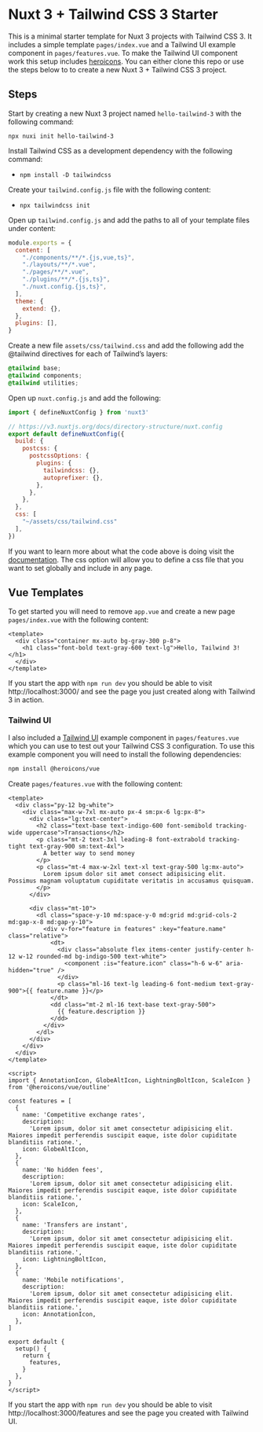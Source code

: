 # Nuxt 3 + Tailwind CSS 3 Starter

This is a minimal starter template for Nuxt 3 projects with Tailwind CSS 3. It includes a simple template `pages/index.vue` and a Tailwind UI example component in `pages/features.vue`. To make the Tailwind UI component work this setup includes [heroicons](https://heroicons.com/). You can either clone this repo or use the steps below to to create a new Nuxt 3 + Tailwind CSS 3 project.

## Steps

Start by creating a new Nuxt 3 project named `hello-tailwind-3` with the following command:

`npx nuxi init hello-tailwind-3`

Install Tailwind CSS as a development dependency with the following command:

- `npm install -D tailwindcss`

Create your `tailwind.config.js` file with the following content:

- `npx tailwindcss init`

Open up `tailwind.config.js` and add the paths to all of your template files under content:

```javascript
module.exports = {
  content: [
    "./components/**/*.{js,vue,ts}",
    "./layouts/**/*.vue",
    "./pages/**/*.vue",
    "./plugins/**/*.{js,ts}",
    "./nuxt.config.{js,ts}",
  ],
  theme: {
    extend: {},
  },
  plugins: [],
}
```

Create a new file `assets/css/tailwind.css` and add the following add the @tailwind directives for each of Tailwind’s layers:

```css
@tailwind base;
@tailwind components;
@tailwind utilities;
```

Open up `nuxt.config.js` and add the following:

```javascript
import { defineNuxtConfig } from 'nuxt3'

// https://v3.nuxtjs.org/docs/directory-structure/nuxt.config
export default defineNuxtConfig({
  build: {
    postcss: {
      postcssOptions: {
        plugins: {
          tailwindcss: {},
          autoprefixer: {},
        },
      },
    },
  },
  css: [
    "~/assets/css/tailwind.css"
  ],
})
```

If you want to learn more about what the code above is doing visit the [documentation](https://v3.nuxtjs.org/docs/directory-structure/nuxt.config#css). The css option will allow you to define a css file that you want to set globally and include in any page.

## Vue Templates

To get started you will need to remove `app.vue` and create a new page `pages/index.vue` with the following content:

```vue
<template>
  <div class="container mx-auto bg-gray-300 p-8">
    <h1 class="font-bold text-gray-600 text-lg">Hello, Tailwind 3!</h1>
  </div>
</template>
```

If you start the app with `npm run dev` you should be able to visit http://localhost:3000/ and see the page you just created along with Tailwind 3 in action.

### Tailwind UI

I also included a [Tailwind UI](https://tailwindui.com/components/marketing/sections/feature-sections) example component in `pages/features.vue` which you can use to test out your Tailwind CSS 3 configuration. To use this example component you will need to install the following dependencies:

```bash
npm install @heroicons/vue
```

Create `pages/features.vue` with the following content:

```vue
<template>
  <div class="py-12 bg-white">
    <div class="max-w-7xl mx-auto px-4 sm:px-6 lg:px-8">
      <div class="lg:text-center">
        <h2 class="text-base text-indigo-600 font-semibold tracking-wide uppercase">Transactions</h2>
        <p class="mt-2 text-3xl leading-8 font-extrabold tracking-tight text-gray-900 sm:text-4xl">
          A better way to send money
        </p>
        <p class="mt-4 max-w-2xl text-xl text-gray-500 lg:mx-auto">
          Lorem ipsum dolor sit amet consect adipisicing elit. Possimus magnam voluptatum cupiditate veritatis in accusamus quisquam.
        </p>
      </div>

      <div class="mt-10">
        <dl class="space-y-10 md:space-y-0 md:grid md:grid-cols-2 md:gap-x-8 md:gap-y-10">
          <div v-for="feature in features" :key="feature.name" class="relative">
            <dt>
              <div class="absolute flex items-center justify-center h-12 w-12 rounded-md bg-indigo-500 text-white">
                <component :is="feature.icon" class="h-6 w-6" aria-hidden="true" />
              </div>
              <p class="ml-16 text-lg leading-6 font-medium text-gray-900">{{ feature.name }}</p>
            </dt>
            <dd class="mt-2 ml-16 text-base text-gray-500">
              {{ feature.description }}
            </dd>
          </div>
        </dl>
      </div>
    </div>
  </div>
</template>

<script>
import { AnnotationIcon, GlobeAltIcon, LightningBoltIcon, ScaleIcon } from '@heroicons/vue/outline'

const features = [
  {
    name: 'Competitive exchange rates',
    description:
      'Lorem ipsum, dolor sit amet consectetur adipisicing elit. Maiores impedit perferendis suscipit eaque, iste dolor cupiditate blanditiis ratione.',
    icon: GlobeAltIcon,
  },
  {
    name: 'No hidden fees',
    description:
      'Lorem ipsum, dolor sit amet consectetur adipisicing elit. Maiores impedit perferendis suscipit eaque, iste dolor cupiditate blanditiis ratione.',
    icon: ScaleIcon,
  },
  {
    name: 'Transfers are instant',
    description:
      'Lorem ipsum, dolor sit amet consectetur adipisicing elit. Maiores impedit perferendis suscipit eaque, iste dolor cupiditate blanditiis ratione.',
    icon: LightningBoltIcon,
  },
  {
    name: 'Mobile notifications',
    description:
      'Lorem ipsum, dolor sit amet consectetur adipisicing elit. Maiores impedit perferendis suscipit eaque, iste dolor cupiditate blanditiis ratione.',
    icon: AnnotationIcon,
  },
]

export default {
  setup() {
    return {
      features,
    }
  },
}
</script>
```

If you start the app with `npm run dev` you should be able to visit http://localhost:3000/features and see the page you created with Tailwind UI.
